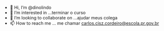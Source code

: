- 👋 Hi, I’m @dinolindo
- 👀 I’m interested in ...terminar o curso
- 💞️ I’m looking to collaborate on ...ajudar meus colega
- 📫 How to reach me ... me chamar  carlos.cisz.cordeiro@escola.pr.gov.br

<!---
dinolindo/dinolindo is a ✨ special ✨ repository because its `README.md` (this file) appears on your GitHub profile.
You can click the Preview link to take a look at your changes.
--->
